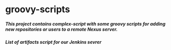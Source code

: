 # groovy-scripts

##### This project contains complex-script with some groovy scripts for adding new repositories or users to a remote Nexus server.
##### List of artifacts script for our Jenkins sevrer
